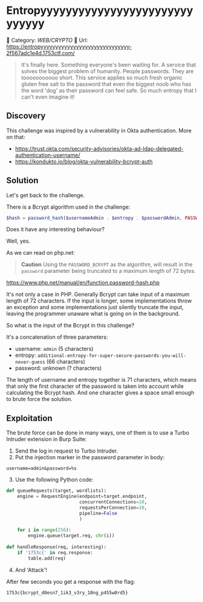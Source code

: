 # Entropyyyyyyyyyyyyyyyyyyyyyyyyyyyyyy

🔐 Category: _WEB/CRYPTO_
🔗 Url: https://entropyyyyyyyyyyyyyyyyyyyyyyyyyyyyyy-2f567adc1e4d.1753ctf.com/

> It's finally here. Something everyone's been waiting for. A service that solves the biggest problem of humanity. People passwords. They are tooooooooooo short. This service applies so much fresh organic gluten free salt to the password that even the biggest noob who has the word 'dog' as their password can feel safe. So much entropy that I can't even imagine it!

## Discovery

This challenge was inspired by a vulnerability in Okta authentication. More on that:
- https://trust.okta.com/security-advisories/okta-ad-ldap-delegated-authentication-username/
- https://kondukto.io/blog/okta-vulnerability-bcrypt-auth

## Solution

Let's get back to the challenge.

There is a Bcrypt algorithm used in the challenge:
```php
$hash = password_hash($usernameAdmin . $entropy . $passwordAdmin, PASSWORD_BCRYPT);
```

Does it have any interesting behaviour?

Well, yes.

As we can read on php.net:
> **Caution**
> Using the `PASSWORD_BCRYPT` as the algorithm, will result in the `password` parameter being truncated to a maximum length of 72 bytes.

https://www.php.net/manual/en/function.password-hash.php

It's not only a case in PHP. Generally Bcrypt can take input of a maximum length of 72 characters. If the input is longer, some implementations throw an exception and some implementations just silently truncate the input, leaving the programmer unaware what is going on in the background.

So what is the input of the Bcrypt in this challenge?

It's a concatenation of three parameters:
- username: `admin` (5 characters)
- entropy: `additional-entropy-for-super-secure-passwords-you-will-never-guess` (66 characters)
- password: unknown (? characters)

The length of username and entropy together is 71 characters, which means that only the first character of the password is taken into account while calculating the Bcrypt hash. And one character gives a space small enough to brute force the solution.

## Exploitation

The brute force can be done in many ways, one of them is to use a Turbo Intruder extension in Burp Suite:
1. Send the log in request to Turbo Intruder.
2. Put the injection marker in the password parameter in body:

`username=admin&password=%s`

3. Use the following Python code:
```python
def queueRequests(target, wordlists):
    engine = RequestEngine(endpoint=target.endpoint,
                           concurrentConnections=10,
                           requestsPerConnection=10,
                           pipeline=False
                           )
						   
    for i in range(256):
        engine.queue(target.req, chr(i))
		
def handleResponse(req, interesting):
    if '1753c{' in req.response:
        table.add(req)
```
4. And 'Attack'!

After few seconds you get a response with the flag:

`1753c{bcrypt_d0esn7_1ik3_v3ry_10ng_p455w0rd5}`
